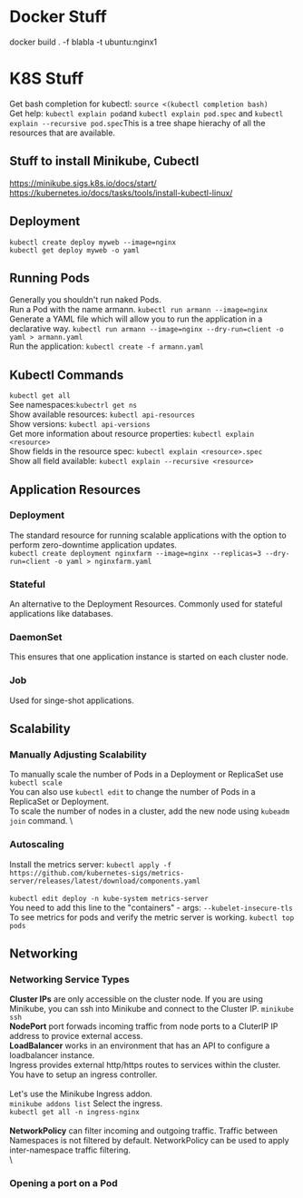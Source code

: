 # Docker Stuff
docker build . -f blabla -t ubuntu:nginx1

# K8S Stuff

Get bash completion for kubectl: ``source <(kubectl completion bash)`` \
Get help: ``kubectl explain pod``and ``kubectl explain pod.spec`` and ``kubectl explain --recursive pod.spec``This is a tree shape hierachy of all the resources that are available.

## Stuff to install Minikube, Cubectl

https://minikube.sigs.k8s.io/docs/start/ \
https://kubernetes.io/docs/tasks/tools/install-kubectl-linux/

## Deployment
``kubectl create deploy myweb --image=nginx`` \
``kubectl get deploy myweb -o yaml``

## Running Pods
Generally you shouldn't run naked Pods. \
Run a Pod with the name armann. ``kubectl run armann --image=nginx`` \
Generate a YAML file which will allow you to run the application in a declarative way. ``kubectl run armann --image=nginx --dry-run=client -o yaml > armann.yaml`` \
Run the application: ``kubectl create -f armann.yaml``

## Kubectl Commands

``kubectl get all`` \
See namespaces:``kubectrl get ns`` \
Show available resources: ``kubectl api-resources`` \
Show versions: ``kubectl api-versions`` \
Get more information about resource properties: ``kubectl explain <resource>`` \
Show fields in the resource spec: ``kubectl explain <resource>.spec`` \
Show all field available: ``kubectl explain --recursive <resource>``

## Application Resources

### Deployment
The standard resource for running scalable applications with the option to perform zero-downtime application updates. \
``kubectl create deployment nginxfarm --image=nginx --replicas=3 --dry-run=client -o yaml > nginxfarm.yaml``

### Stateful
An alternative to the Deployment Resources. Commonly used for stateful applications like databases.

### DaemonSet
This ensures that one application instance is started on each cluster node.

### Job
Used for singe-shot applications.

## Scalability

### Manually Adjusting Scalability

To manually scale the number of Pods in a Deployment or ReplicaSet use ``kubectl scale``\
You can also use ``kubectl edit`` to change the number of Pods in a ReplicaSet or Deployment. \
To scale the number of nodes in a cluster, add the new node using ``kubeadm join`` command. \

### Autoscaling

Install the metrics server: ``kubectl apply -f https://github.com/kubernetes-sigs/metrics-server/releases/latest/download/components.yaml``\
\
``kubectl edit deploy -n kube-system metrics-server`` \
You need to add this line to the "containers" - args:
``--kubelet-insecure-tls`` \
To see metrics for pods and verify the metric server is working. ``kubectl top pods``

## Networking

### Networking Service Types

**Cluster IPs** are only accessible on the cluster node. If you are using Minikube, you can ssh into Minikube and connect to the Cluster IP. ``minikube ssh`` \
**NodePort** port forwads incoming traffic from node ports to a CluterIP IP address to provice external access. \
**LoadBalancer** works in an environment that has an API to configure a loadbalancer instance.
\
Ingress provides external http/https routes to services within the cluster. \
You have to setup an ingress controller. \
\
Let's use the Minikube Ingress addon. \
``minikube addons list`` Select the ingress. \
``kubectl get all -n ingress-nginx`` \
\
**NetworkPolicy** can filter incoming and outgoing traffic. Traffic between Namespaces is not filtered by default. NetworkPolicy can be used to apply inter-namespace traffic filtering. \
\

### Opening a port on a Pod












